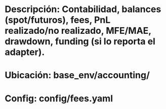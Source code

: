 ﻿# Descripción: Contabilidad, balances (spot/futuros), fees, PnL realizado/no realizado, MFE/MAE, drawdown, funding (si lo reporta el adapter).
# Ubicación: base_env/accounting/
# Config: config/fees.yaml
